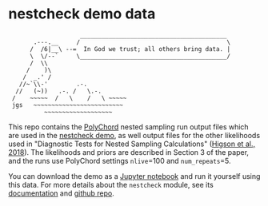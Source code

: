 nestcheck demo data
===================
                        _________________________________________
           .---.__     /                                         \
          /  /6|__\ --=  In God we trust; all others bring data. |
          \  \/--`     \_________________________________________/
          /  \\
         /    )\
        /  _.' /
       //~`\\-'        .-.
      //   (~))   .-. /   \.-.
     /    ~~~~~  /   \    /   \ ~~~~~
     jgs   ~~~~~~~~~~~~~~~~~~~~~~~~~
              ~~~~~~~~~~~~~~~~~~~

This repo contains the [PolyChord](https://ccpforge.cse.rl.ac.uk/gf/project/polychord/) nested sampling run output files which are used in the [nestcheck demo](http://nestcheck.readthedocs.io/en/latest/demos/quickstart_demo.html), as well output files for the other likelihoods used in "Diagnostic Tests for Nested Sampling Calculations" ([Higson et al., 2018](https://arxiv.org/abs/1804.06406)).
The likelihoods and priors are described in Section 3 of the paper, and the runs use PolyChord settings ``nlive``=100 and ``num_repeats``=5.

You can download the demo as a [Jupyter notebook](https://github.com/ejhigson/nestcheck/blob/master/docs/demos/quickstart_demo.ipynb) and run it yourself using this data.
For more details about the ``nestcheck`` module, see its [documentation](http://nestcheck.readthedocs.io/en/latest/) and [github repo](https://github.com/ejhigson/nestcheck).
